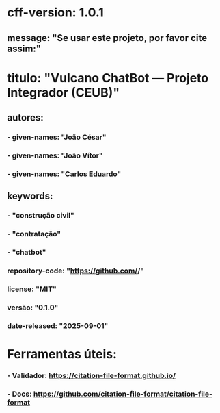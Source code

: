 # cff-version: 1.0.1

## message: "Se usar este projeto, por favor cite assim:"

# titulo: "Vulcano ChatBot — Projeto Integrador (CEUB)"

## autores:
 
  ### - given-names: "João César"
  
  ### - given-names: "João Vítor"
 
  ### - given-names: "Carlos Eduardo"

## keywords:
  
  ### - "construção civil"
  
  ### - "contratação"
 
  ### - "chatbot"

### repository-code: "https://github.com/<owner>/<repo>"

### license: "MIT"

### versão: "0.1.0"

### date-released: "2025-09-01"

# Ferramentas úteis:

### - Validador: https://citation-file-format.github.io/

### - Docs: https://github.com/citation-file-format/citation-file-format

